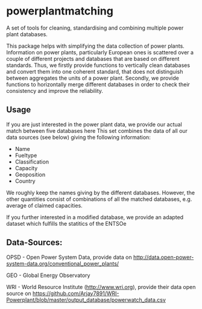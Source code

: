 # powerplantmatching
A set of tools for cleaning, standardising and combining multiple
power plant databases.

This package helps with simplifying the data collection of power
plants. Information on power plants, particularly European ones is
scattered over a couple of different projects and databases that are
based on different standards. Thus, we firstly provide functions to
vertically clean databases and convert them into one coherent
standard, that does not distinguish between aggregates the units of a
power plant. Secondly, we provide functions to horizontally merge
different databases in order to check their consistency and improve
the reliability.


## Usage 

If you are just interested in the power plant data, we provide 
our actual match between five databases here 
This set combines the data of all our data sources (see below) 
giving the following information:

- Name
- Fueltype
- Classification
- Capacity
- Geoposition
- Country


We roughly keep the names giving by the different databases.
However, the other quantities consist of combinations of 
all the matched databases, e.g. average of claimed capacities. 

If you further interested in a modified database, we provide an adapted 
dataset which fulfills the statitics of the ENTSOe 



## Data-Sources: 

OPSD - Open Power System Data, provide data on 
	http://data.open-power-system-data.org/conventional_power_plants/

GEO - Global Energy Observatory

WRI - World Resource Institute (http://www.wri.org), provide their data open source 
	on https://github.com/Arjay7891/WRI-Powerplant/blob/master/output_database/powerwatch_data.csv

